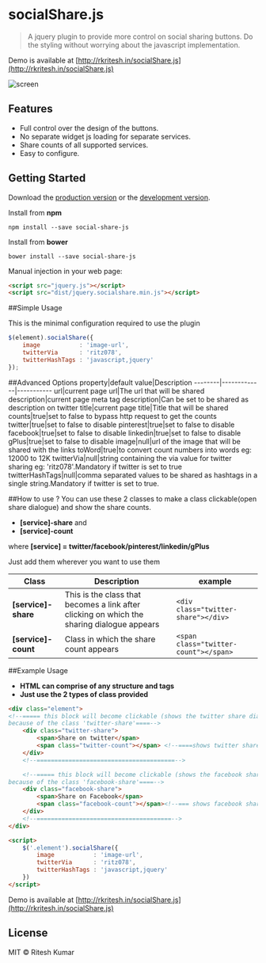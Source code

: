 # socialShare.js

> A jquery plugin to provide more control on social sharing buttons.
> Do the styling without worrying about the javascript implementation.

Demo is available at [http://rkritesh.in/socialShare.js](http://rkritesh.in/socialShare.js)


![screen](demo/demo.gif)

Features
--------

* Full control over the design of the buttons.
* No separate widget js loading for separate services.
* Share counts of all supported services.
* Easy to configure.


## Getting Started

Download the [production version][min] or the [development version][max].

[min]: https://raw.githubusercontent.com/ritz078/jquery-social-js/master/dist/jquery.socialshare.min.js
[max]: https://raw.githubusercontent.com/ritz078/jquery-social-js/master/dist/jquery.socialshare.js

Install from **npm**
```
npm install --save social-share-js
```

Install from **bower**
```
bower install --save social-share-js
```

Manual injection in your web page:

```html
<script src="jquery.js"></script>
<script src="dist/jquery.socialshare.min.js"></script>
```

##Simple Usage

This is the minimal configuration required to use the plugin

```javascript
$(element).socialShare({
	image 			: 'image-url',
	twitterVia		: 'ritz078',
	twitterHashTags : 'javascript,jquery'
});
```

##Advanced Options
property|default value|Description
--------|-------------|-----------
url|current page url|The url that will be shared
description|current page meta tag description|Can be set to be shared as description on twitter
title|current page title|Title that will be shared
counts|true|set to false to bypass http request to get the counts
twitter|true|set to false to disable 
pinterest|true|set to false to disable
facebook|true|set to false to disable
linkedin|true|set to false to disable
gPlus|true|set to false to disable
image|null|url of the image that will be shared with the links
toWord|true|to convert count numbers into words eg: 12000 to 12K
twitterVia|null|string containing the via value for twitter sharing eg: 'ritz078'.Mandatory if twitter is set to true
twitterHashTags|null|comma separated values to be shared as hashtags in a single string.Mandatory if twitter is set to true.

##How to use ?
You can use these 2 classes to make a class clickable(open share dialogue) and show the share counts.
* **[service]-share** and 
* **[service]-count**

where **[service] = twitter/facebook/pinterest/linkedin/gPlus**

Just add them wherever you want to use them

Class|Description|example
------|----------|-------
**[service]-share**|This is the class that becomes a link after clicking on which the sharing dialogue appears| ```<div class="twitter-share"></div>```
**[service]-count**|Class in which the share count appears|```<span class="twitter-count"></span>```


##Example Usage

* **HTML can comprise of any structure and tags**
* **Just use the 2 types of class provided**

```html
<div class="element">
<!--===== this block will become clickable (shows the twitter share dialogue on click) 
because of the class 'twitter-share'====-->
	<div class="twitter-share">
		<span>Share on twitter</span>
		<span class="twitter-count"></span> <!--====shows twitter share count==-->
	</div>
	<!--=======================================-->

	<!--===== this block will become clickable (shows the facebook share dialogue on click) 
because of the class 'facebook-share'====-->
	<div class="facebook-share">
		<span>Share on Facebook</span>
		<span class="facebook-count"></span><!--=== shows facebook share count==-->
	</div>
	<!--======================================-->
</div>

<script>
	$('.element').socialShare({
		image 			: 'image-url',
		twitterVia		: 'ritz078',
		twitterHashTags : 'javascript,jquery'
	})
</script>


```

Demo is available at [http://rkritesh.in/socialShare.js](http://rkritesh.in/socialShare.js)

## License

MIT © Ritesh Kumar
